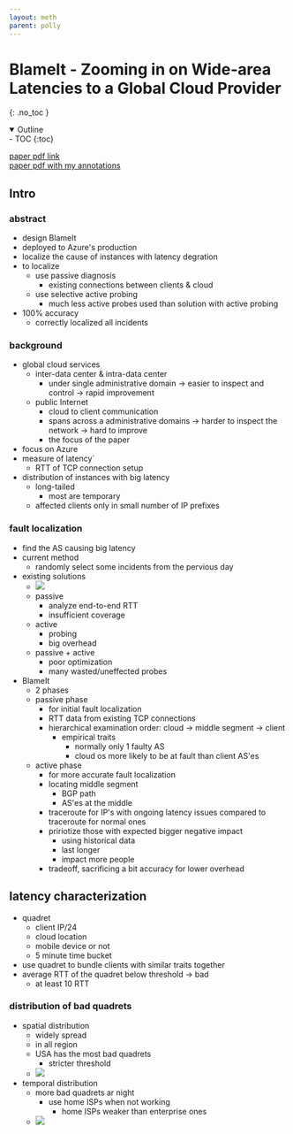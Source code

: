 ```yaml
---
layout: meth
parent: polly
---
```

# BlameIt - Zooming in on Wide-area Latencies to a Global Cloud Provider
{: .no_toc }

<details open markdown="block">
  <summary>
	Outline
  </summary>
- TOC
{:toc}
</details>

[paper pdf link](https://www.dropbox.com/s/ua0x7krj5tuirrk/2-blameit-sigcomm19.pdf)  
[paper pdf with my annotations](BlameIt%20-%20Zooming%20in%20on%20Wide-area%20Latencies%20to%20a%20Global%20Cloud%20Provider.pdf)

## Intro
### abstract
- design BlameIt
- deployed to Azure's production
- localize the cause of instances with latency degration
- to localize
	- use passive diagnosis
		- existing connections between clients & cloud
	- use selective active probing
		- much less active probes used than solution with active probing
- 100% accuracy
	- correctly localized all incidents

### background
- global cloud services
	- inter-data center & intra-data center
		- under single administrative domain -> easier to inspect and control -> rapid improvement
	- public Internet
		- cloud to client communication
		- spans across a administrative domains -> harder to inspect the network -> hard to improve
		- the focus of the paper
- focus on Azure
- measure of latency`
	- RTT of TCP connection setup
- distribution of instances with big latency
	- long-tailed
		- most are temporary
	- affected clients only in small number of IP prefixes

### fault localization
- find the AS causing big latency
- current method
	- randomly select some incidents from the pervious day
- existing solutions
	- ![](https://i.imgur.com/gk1UQ8z.png)
	- passive
		- analyze end-to-end RTT
		- insufficient coverage
	- active
		- probing
		- big overhead
	- passive + active
		- poor optimization
		- many wasted/uneffected probes
- BlameIt
	- 2 phases
	- passive phase
		- for initial fault localization
		- RTT data from existing TCP connections
		- hierarchical examination order: cloud -> middle segment -> client
			- empirical traits
				- normally only 1 faulty AS
				- cloud os more likely to be at fault than client AS'es
	- active phase
		- for more accurate fault localization
		- locating middle segment
			- BGP path
			- AS'es at the middle
		- traceroute for IP's with ongoing latency issues compared to traceroute for normal ones
		- pririotize those with expected bigger negative impact
			- using historical data
			- last longer
			- impact more people
		- tradeoff, sacrificing a bit accuracy for lower overhead

## latency characterization
- quadret
	- client IP/24
	- cloud location
	- mobile device or not
	- 5 minute time bucket
- use quadret to bundle clients with similar traits together
- average RTT of the quadret below threshold -> bad
	- at least 10 RTT

### distribution of bad quadrets
- spatial distribution
	- widely spread
	- in all region
	- USA has the most bad quadrets
		- stricter threshold
	- ![](https://i.imgur.com/w7xmq0X.png)
- temporal distribution
	- more bad quadrets ar night
		- use home ISPs when not working
			- home ISPs weaker than enterprise ones
	- ![](https://i.imgur.com/6dx9LtV.png)
